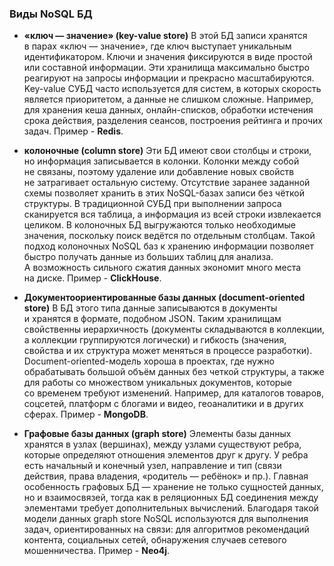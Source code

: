 ### Виды NoSQL БД

- **«ключ — значение» (key-value store)**
  В этой БД записи хранятся в парах «ключ — значение», где ключ выступает уникальным идентификатором. Ключи и значения фиксируются в виде простой или составной информации. Эти хранилища максимально быстро реагируют на запросы информации и прекрасно масштабируются.
  Key-value СУБД часто используется для систем, в которых скорость является приоритетом, а данные не слишком сложные. Например, для хранения кеша данных, онлайн-списков, обработки истечения срока действия, разделения сеансов, построения рейтинга и прочих задач.
  Пример - **Redis**.
  
- **колоночные (column store)**
  Эти БД имеют свои столбцы и строки, но информация записывается в колонки. Колонки между собой не связаны, поэтому удаление или добавление новых свойств не затрагивает остальную систему. Отсутствие заранее заданной схемы позволяет хранить в этих NoSQL-базах записи без чёткой структуры.
  В традиционной СУБД при выполнении запроса сканируется вся таблица, а информация из всей строки извлекается целиком. В колоночных БД выгружаются только необходимые значения, поскольку поиск ведётся по отдельным столбцам. Такой подход колоночных NoSQL баз к хранению информации позволяет быстро получать данные из больших таблиц для анализа. А возможность сильного сжатия данных экономит много места на диске.
  Пример - **ClickHouse**.
  
- **Документоориентированные базы данных (document-oriented store)**
  В БД этого типа данные записываются в документы и хранятся в формате, подобном JSON. Таким хранилищам свойственны иерархичность (документы складываются в коллекции, а коллекции группируются логически) и гибкость (значения, свойства и их структура может меняться в процессе разработки).
  Document-oriented-модель хороша в проектах, где нужно обрабатывать большой объём данных без четкой структуры, а также для работы со множеством уникальных документов, которые со временем требуют изменений. Например, для каталогов товаров, соцсетей, платформ с блогами и видео, геоаналитики и в других сферах.
  Пример - **MongoDB**.

- **Графовые базы данных (graph store)**
  Элементы базы данных хранятся в узлах (вершинах), между узлами существуют ребра, которые определяют отношения элементов друг к другу. У ребра есть начальный и конечный узел, направление и тип (связи действия, права владения, «родитель — ребёнок» и пр.). Главная особенность графовых БД — хранение не только сущностей данных, но и взаимосвязей, тогда как в реляционных БД соединения между элементами требует дополнительных вычислений.
  Благодаря такой модели данных graph store NoSQL используются для выполнения задач, ориентированных на связи: для алгоритмов рекомендаций контента, социальных сетей, обнаружения случаев сетевого мошенничества.
  Пример - **Neo4j**.
